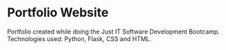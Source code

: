 # Portfolio Website

Portfolio created while doing the Just IT Software Development Bootcamp.  
Technologies used: Python, Flask, CSS and HTML.
